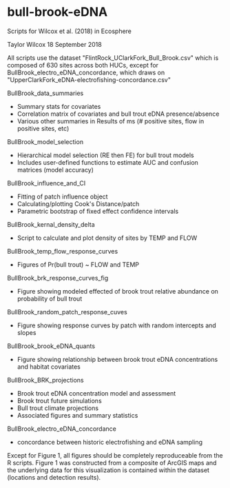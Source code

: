 # bull-brook-eDNA
Scripts for Wilcox et al. (2018) in Ecosphere

Taylor Wilcox
18 September 2018

All scripts use the dataset "FlintRock_UClarkFork_Bull_Brook.csv" which is composed of 630 sites across both HUCs,
except for BullBrook_electro_eDNA_concordance, which draws on "UpperClarkFork_eDNA-electrofishing-concordance.csv"

BullBrook_data_summaries
* Summary stats for covariates 
* Correlation matrix of covariates and bull trout eDNA presence/absence
* Various other summaries in Results of ms (# positive sites, flow in positive sites, etc)

BullBrook_model_selection
* Hierarchical model selection (RE then FE) for bull trout models
* Includes user-defined functions to estimate AUC and confusion matrices (model accuracy)

BullBrook_influence_and_CI
* Fitting of patch influence object
* Calculating/plotting Cook's Distance/patch
* Parametric bootstrap of fixed effect confidence intervals

BullBrook_kernal_density_delta
* Script to calculate and plot density of sites by TEMP and FLOW

BullBrook_temp_flow_response_curves
* Figures of Pr(bull trout) ~ FLOW and TEMP

BullBrook_brk_response_curves_fig
* Figure showing modeled effected of brook trout relative abundance on probability of bull trout

BullBrook_random_patch_response_cuves
* Figure showing response curves by patch with random intercepts and slopes

BullBrook_brook_eDNA_quants
* Figure showing relationship between brook trout eDNA concentrations and habitat covariates

BullBrook_BRK_projections
* Brook trout eDNA concentration model and assessment
* Brook trout future simulations
* Bull trout climate projections
* Associated figures and summary statistics

BullBrook_electro_eDNA_concordance
* concordance between historic electrofishing and eDNA sampling

Except for Figure 1, all figures should be completely reproduceable from the R scripts. Figure 1 was constructed from a composite of ArcGIS maps and the underlying data for this visualization is contained within the dataset (locations and detection results).
